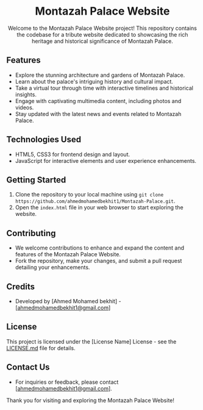 <div align="center">
  <h1>Montazah Palace Website</h1>
  <p>Welcome to the Montazah Palace Website project! This repository contains the codebase for a tribute website dedicated to showcasing the rich heritage and historical significance of Montazah Palace.</p>
</div>

## Features
- Explore the stunning architecture and gardens of Montazah Palace.
- Learn about the palace's intriguing history and cultural impact.
- Take a virtual tour through time with interactive timelines and historical insights.
- Engage with captivating multimedia content, including photos and videos.
- Stay updated with the latest news and events related to Montazah Palace.

## Technologies Used
- HTML5, CSS3 for frontend design and layout.
- JavaScript for interactive elements and user experience enhancements.

## Getting Started
1. Clone the repository to your local machine using `git clone https://github.com/ahmedmohamedbekhit1/Montazah-Palace.git`.
2. Open the `index.html` file in your web browser to start exploring the website.

## Contributing
- We welcome contributions to enhance and expand the content and features of the Montazah Palace Website.
- Fork the repository, make your changes, and submit a pull request detailing your enhancements.

## Credits
- Developed by [Ahmed Mohamed bekhit]  - [ahmedmohamedbekhit1@gmail.com]

## License
This project is licensed under the [License Name] License - see the [LICENSE.md](LICENSE.md) file for details.

## Contact Us
- For inquiries or feedback, please contact [ahmedmohamedbekhit1@gmail.com].

Thank you for visiting and exploring the Montazah Palace Website!
